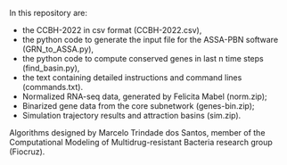 
In this repository are:

  - the CCBH-2022 in csv format (CCBH-2022.csv),
  - the python code to generate the input file for the ASSA-PBN software (GRN_to_ASSA.py),
  - the python code to compute conserved genes in last n time steps (find_basin.py),
  - the text containing detailed instructions and command lines (commands.txt).
  - Normalized RNA-seq data, generated by Felicita Mabel (norm.zip);
  - Binarized gene data from the core subnetwork (genes-bin.zip);
  - Simulation trajectory results and attraction basins (sim.zip).

Algorithms designed by Marcelo Trindade dos Santos, member of the Computational Modeling of Multidrug-resistant Bacteria research group (Fiocruz).

